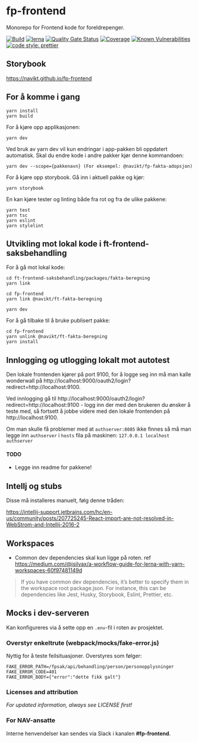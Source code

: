 # fp-frontend
Monorepo for Frontend kode for foreldrepenger.

[![Build](https://github.com/navikt/fp-frontend/workflows/Build,%20push%20and%20deploy%20Fpsak-frontend/badge.svg)](https://github.com/navikt/fp-frontend/workflows/Build,%20push%20and%20deploy%20Fpsak-frontend/badge.svg)
[![lerna](https://img.shields.io/badge/maintained%20with-lerna-cc00ff.svg)](https://lernajs.io/)
[![Quality Gate Status](https://sonarcloud.io/api/project_badges/measure?project=navikt_fp-frontend&metric=alert_status)](https://sonarcloud.io/dashboard?id=navikt_fp-frontend)
[![Coverage](https://sonarcloud.io/api/project_badges/measure?project=navikt_fp-frontend&metric=coverage)](https://sonarcloud.io/dashboard?id=navikt_fp-frontend)
[![Known Vulnerabilities](https://snyk.io/test/github/navikt/fp-frontend/badge.svg)](https://snyk.io/test/github/navikt/fp-frontend)
[![code style: prettier](https://img.shields.io/badge/code_style-prettier-ff69b4.svg?style=flat-square)](https://github.com/prettier/prettier)

## Storybook
https://navikt.github.io/fp-frontend

## For å komme i gang
````
yarn install
yarn build
````
For å kjøre opp applikasjonen:
````
yarn dev
````

Ved bruk av yarn dev vil kun endringar i app-pakken bli oppdatert automatisk. Skal du endre kode i andre pakker kjør denne kommandoen:
````
yarn dev --scope={pakkenavn} (For eksempel: @navikt/fp-fakta-adopsjon)
````

For å kjøre opp storybook. Gå inn i aktuell pakke og kjør:
````
yarn storybook
````

En kan kjøre tester og linting både fra rot og fra de ulike pakkene:
````
yarn test
yarn tsc
yarn eslint
yarn stylelint
````

## Utvikling mot lokal kode i ft-frontend-saksbehandling
For å gå mot lokal kode:
````
cd ft-frontend-saksbehandling/packages/fakta-beregning
yarn link

cd fp-frontend
yarn link @navikt/ft-fakta-beregning

yarn dev
````

For å gå tilbake til å bruke publisert pakke:
````
cd fp-frontend
yarn unlink @navikt/ft-fakta-beregning
yarn install
````

## Innlogging og utlogging lokalt mot autotest

Den lokale frontenden kjører på port 9100, for å logge seg inn må man kalle wonderwall på http://localhost:9000/oauth2/login?redirect=http://localhost:9100.

Ved innlogging gå til http://localhost:9000/oauth2/login?redirect=http://localhost:9100 - logg inn der med den brukeren du ønsker å teste med, så fortsett å jobbe videre med den lokale frontenden på http://localhost:9100.

Om man skulle få problemer med at `authserver:8085` ikke finnes så må man legge inn `authserver` i `hosts` fila på maskinen:
`127.0.0.1 localhost authserver`

#### TODO
* Legge inn readme for pakkene!

## Intellj og stubs
Disse må installeres manuelt, følg denne tråden:

https://intellij-support.jetbrains.com/hc/en-us/community/posts/207725245-React-import-are-not-resolved-in-WebStrom-and-Intellij-2016-2

## Workspaces
* Common dev dependencies skal kun ligge på roten. ref
https://medium.com/@jsilvax/a-workflow-guide-for-lerna-with-yarn-workspaces-60f97481149d
>If you have common dev dependencies, it’s better to specify them in the workspace root package.json.
>For instance, this can be dependencies like Jest, Husky, Storybook, Eslint, Prettier, etc.

## Mocks i dev-serveren
Kan konfigureres via å sette opp en `.env`-fil i roten av prosjektet.

### Overstyr enkeltrute (webpack/mocks/fake-error.js)
Nyttig for å teste feilsituasjoner. Overstyres som følger:
```
FAKE_ERROR_PATH=/fpsak/api/behandling/person/personopplysninger
FAKE_ERROR_CODE=401
FAKE_ERROR_BODY={"error":"dette fikk galt"}
```

### Licenses and attribution
*For updated information, always see LICENSE first!*

### For NAV-ansatte
Interne henvendelser kan sendes via Slack i kanalen **#fp-frontend**.
